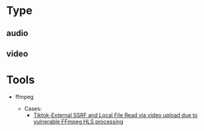 # Type
## audio

## video

# Tools
- ffmpeg

  - Cases:
    - [Tiktok-External SSRF and Local File Read via video upload due to vulnerable FFmpeg HLS processing](https://hackerone.com/reports/1062888)
